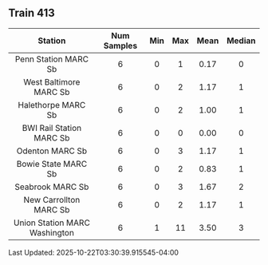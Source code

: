 ## Train 413

| Station | Num Samples | Min | Max | Mean | Median |
| :-----: | :---------: | :-: | :-: | :--: | :----: |
| Penn Station MARC Sb | 6 | 0 | 1 | 0.17 | 0 |
| West Baltimore MARC Sb | 6 | 0 | 2 | 1.17 | 1 |
| Halethorpe MARC Sb | 6 | 0 | 2 | 1.00 | 1 |
| BWI Rail Station MARC Sb | 6 | 0 | 0 | 0.00 | 0 |
| Odenton MARC Sb | 6 | 0 | 3 | 1.17 | 1 |
| Bowie State MARC Sb | 6 | 0 | 2 | 0.83 | 1 |
| Seabrook MARC Sb | 6 | 0 | 3 | 1.67 | 2 |
| New Carrollton MARC Sb | 6 | 0 | 2 | 1.17 | 1 |
| Union Station MARC Washington | 6 | 1 | 11 | 3.50 | 3 |


Last Updated: 2025-10-22T03:30:39.915545-04:00